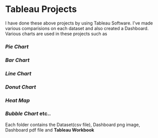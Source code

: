 # Tableau Projects
I have done these above projects by using Tableau Software.
I've made various comparisions on each dataset and also created a Dashboard.
Various charts are used in these projects such as
### *Pie Chart*
### *Bar Chart*
### *Line Chart*
### *Donut Chart*
### *Heat Map*
### *Bubble Chart* etc..
Each folder contains the Dataset(csv file), Dashboard png image, Dashboard pdf file and **Tableau Workbook**
